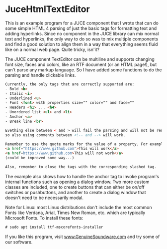# JuceHtmlTextEditor

This is an example program for a JUCE component that I wrote that can do some simple HTML 4 parsing of just the basic tags for formatting text and adding hyperlinks.
Since no component in the JUCE library can mix normal text and hyperlinks, the only way to do so was to mix multiple components and find a good solution to align them in a way 
that everything seems fluid like on a normal web page. Quite tricky, isn'it?

The JUCE component TextEditor can be multiline and supports changing font size, faces and colors, like an RTF document (or an HTML page!), but can't parse any markup language.
So I have added some functions to do the parsing and handle clickable links.

```html
Currently, the only tags that are correctly supported are:
- Bold <b>
- Italic <i>
- Underlined <u>
- Font <font> with properties size="" color="" and face=""
- Headers <h1> ... <h4>
- Unordered list <ul> and <li>
- Anchor <a>
- Break line <br>

Evething else between < and > will fail the parsing and will not be rendered as text, 
so also using comments between <!-- and --> will work.

Remember to use the quote marks for the value of a property. For example:
<a href="https://www.github.com">This will work</a>
<a href=https://www.github.com>This will not work</a>
(could be improved some way...)

Also, remember to close the tags with the corresponding slashed tag.

```
The example also shows how to handle the anchor tag to invoke program's internal functions such as opening a dialog window.
Two more custom classes are included, one to create buttons that can either be on/off switches or pushbuttons, and another to create a dialog window that doesn't need to be necessarily modal.

Note for Linux:
most Linux distributions don't include the most common Fonts like Verdana, Arial, Times New Roman, etc. which are typically Microsoft Fonts.
To install these fonts:

```html
# sudo apt install ttf-mscorefonts-installer
```


If you like this program, visit www.GenuineSoundware.com and try some of our software.
